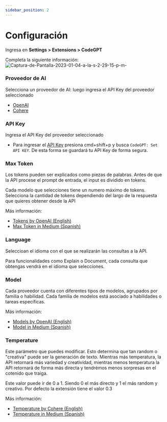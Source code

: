 ```yaml
---
sidebar_position: 2
---
```


# Configuración

Ingresa en **Settings > Extensions > CodeGPT**

Completa la siguiente información:
![Captura-de-Pantalla-2023-01-04-a-la-s-2-29-15-p-m-](https://user-images.githubusercontent.com/6216945/210634562-1dd5f8cd-4625-42fc-92f4-7e1b5f132c49.png)

### Proveedor de AI
Selecciona un proveedor de AI: luego ingresa el API Key del proveedor seleccionado
- [OpenAI](https://www.codegpt.co/docs/tutorial-ai-providers/openai)
- [Cohere](https://www.codegpt.co/docs/tutorial-ai-providers/cohere)
### API Key
Ingresa el API Key del proveedor seleccionado
- Para ingresar el [API Key](/docs/tutorial-basics/installation#get-yout-api-key) presiona cmd+shift+p y busca `CodeGPT: Set API KEY`. De esta forma se guardará tu API Key de forma segura.

### Max Token
Los tokens pueden ser explicados como piezas de palabras. Antes de que la API procese el prompt de entrada, el input es dividido en tokens.

Cada modelo que selecciones tiene un numero máximo de tokens. Selecciona la cantidad de tokens dependiendo del largo de la respuesta que quieres obtener desde la API

Más información: 
- [Tokens by OpenAI (English)](https://help.openai.com/en/articles/4936856-what-are-tokens-and-how-to-count-them)
- [Max Token in Medium (Spanish)](https://medium.com/@dan.avila7/concepto-de-tokens-en-openai-f5d4196076f6)

### Language
Seleccioan el idioma con el que se realizarán las consultas a la API.

Para funcionalidades como Explain o Document, cada consulta que obtengas vendrá en el idioma que selecciones.

### Model
Cada proveedor cuenta con diferentes tipos de modelos, agrupados por familia o habilidad. Cada familia de modelos está asociado a habilidades o tareas especificas. 

Más información: 
- [Models by OpenAI (English)](https://beta.openai.com/docs/models/overview)
- [Model in Medium (Spanish)](https://medium.com/@dan.avila7/modelos-de-gpt-3-y-codex-11a64948d87)

### Temperature
Este parámetro que puedes modificar. Esto determina que tan random o "creativa" puede ser la generación de texto. Mientras más temperatura, la API retornará más variedad y creatividad, mientras menos temperatura la API retornará de forma más directa y tendrémos menos sorpresas en el cotenido que traiga.

Este valor puede ir de 0 a 1. Siendo 0 el más directo y 1 el más random y creativo.
Por defecto la extensión tiene el valor 0.3

Más información: 
- [Temperature by Cohere (English)](https://docs.cohere.ai/docs/temperature)
- [Temperature in Medium (Spanish)](https://medium.com/@dan.avila7/c%C3%B3mo-manejar-los-par%C3%A1metros-temperature-y-top-p-en-openai-b45892b250be)